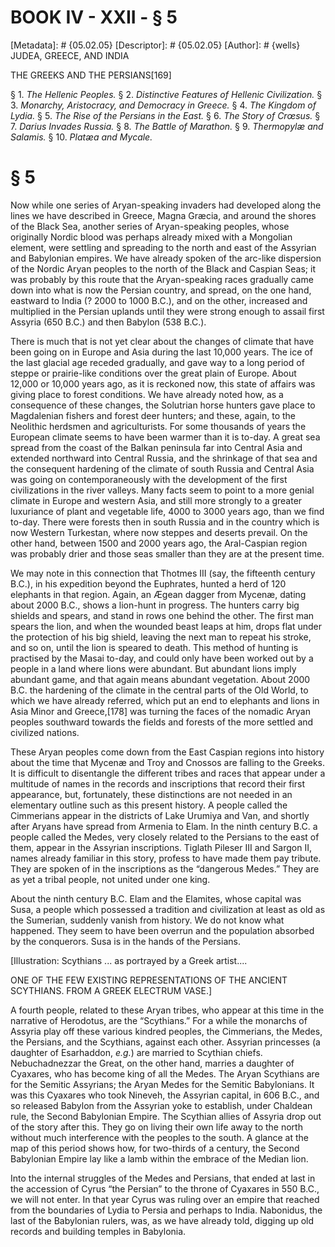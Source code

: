 # BOOK IV - XXII - § 5
[Metadata]: # {05.02.05}
[Descriptor]: # {05.02.05}
[Author]: # {wells}
JUDEA, GREECE, AND INDIA

THE GREEKS AND THE PERSIANS[169]

§ 1. _The Hellenic Peoples._ § 2. _Distinctive Features of Hellenic
Civilization._ § 3. _Monarchy, Aristocracy, and Democracy in Greece._ § 4. _The
Kingdom of Lydia._ § 5. _The Rise of the Persians in the East._ § 6. _The Story
of Crœsus._ § 7. _Darius Invades Russia._ § 8. _The Battle of Marathon._ § 9.
_Thermopylæ and Salamis._ § 10. _Platæa and Mycale._

# § 5
Now while one series of Aryan-speaking invaders had developed along the lines
we have described in Greece, Magna Græcia, and around the shores of the Black
Sea, another series of Aryan-speaking peoples, whose originally Nordic blood
was perhaps already mixed with a Mongolian element, were settling and spreading
to the north and east of the Assyrian and Babylonian empires. We have already
spoken of the arc-like dispersion of the Nordic Aryan peoples to the north of
the Black and Caspian Seas; it was probably by this route that the
Aryan-speaking races gradually came down into what is now the Persian country,
and spread, on the one hand, eastward to India (? 2000 to 1000 B.C.), and on
the other, increased and multiplied in the Persian uplands until they were
strong enough to assail first Assyria (650 B.C.) and then Babylon (538 B.C.).

There is much that is not yet clear about the changes of climate that have been
going on in Europe and Asia during the last 10,000 years. The ice of the last
glacial age receded gradually, and gave way to a long period of steppe or
prairie-like conditions over the great plain of Europe. About 12,000 or 10,000
years ago, as it is reckoned now, this state of affairs was giving place to
forest conditions. We have already noted how, as a consequence of these
changes, the Solutrian horse hunters gave place to Magdalenian fishers and
forest deer hunters; and these, again, to the Neolithic herdsmen and
agriculturists. For some thousands of years the European climate seems to have
been warmer than it is to-day. A great sea spread from the coast of the Balkan
peninsula far into Central Asia and extended northward into Central Russia, and
the shrinkage of that sea and the consequent hardening of the climate of south
Russia and Central Asia was going on contemporaneously with the development of
the first civilizations in the river valleys. Many facts seem to point to a
more genial climate in Europe and western Asia, and still more strongly to a
greater luxuriance of plant and vegetable life, 4000 to 3000 years ago, than we
find to-day. There were forests then in south Russia and in the country which
is now Western Turkestan, where now steppes and deserts prevail. On the other
hand, between 1500 and 2000 years ago, the Aral-Caspian region was probably
drier and those seas smaller than they are at the present time.

We may note in this connection that Thotmes III (say, the fifteenth century
B.C.), in his expedition beyond the Euphrates, hunted a herd of 120 elephants
in that region. Again, an Ægean dagger from Mycenæ, dating about 2000 B.C.,
shows a lion-hunt in progress. The hunters carry big shields and spears, and
stand in rows one behind the other. The first man spears the lion, and when the
wounded beast leaps at him, drops flat under the protection of his big shield,
leaving the next man to repeat his stroke, and so on, until the lion is speared
to death. This method of hunting is practised by the Masai to-day, and could
only have been worked out by a people in a land where lions were abundant. But
abundant lions imply abundant game, and that again means abundant vegetation.
About 2000 B.C. the hardening of the climate in the central parts of the Old
World, to which we have already referred, which put an end to elephants and
lions in Asia Minor and Greece,[178] was turning the faces of the nomadic Aryan
peoples southward towards the fields and forests of the more settled and
civilized nations.

These Aryan peoples come down from the East Caspian regions into history about
the time that Mycenæ and Troy and Cnossos are falling to the Greeks. It is
difficult to disentangle the different tribes and races that appear under a
multitude of names in the records and inscriptions that record their first
appearance, but, fortunately, these distinctions are not needed in an
elementary outline such as this present history. A people called the Cimmerians
appear in the districts of Lake Urumiya and Van, and shortly after Aryans have
spread from Armenia to Elam. In the ninth century B.C. a people called the
Medes, very closely related to the Persians to the east of them, appear in the
Assyrian inscriptions. Tiglath Pileser III and Sargon II, names already
familiar in this story, profess to have made them pay tribute. They are spoken
of in the inscriptions as the “dangerous Medes.” They are as yet a tribal
people, not united under one king.

About the ninth century B.C. Elam and the Elamites, whose capital was Susa, a
people which possessed a tradition and civilization at least as old as the
Sumerian, suddenly vanish from history. We do not know what happened. They seem
to have been overrun and the population absorbed by the conquerors. Susa is in
the hands of the Persians.

[Illustration: Scythians ... as portrayed by a Greek artist....

ONE OF THE FEW EXISTING REPRESENTATIONS OF THE ANCIENT SCYTHIANS. FROM A GREEK
ELECTRUM VASE.]

A fourth people, related to these Aryan tribes, who appear at this time in the
narrative of Herodotus, are the “Scythians.” For a while the monarchs of
Assyria play off these various kindred peoples, the Cimmerians, the Medes, the
Persians, and the Scythians, against each other. Assyrian princesses (a
daughter of Esarhaddon, _e.g._) are married to Scythian chiefs. Nebuchadnezzar
the Great, on the other hand, marries a daughter of Cyaxares, who has become
king of all the Medes. The Aryan Scythians are for the Semitic Assyrians; the
Aryan Medes for the Semitic Babylonians. It was this Cyaxares who took Nineveh,
the Assyrian capital, in 606 B.C., and so released Babylon from the Assyrian
yoke to establish, under Chaldean rule, the Second Babylonian Empire. The
Scythian allies of Assyria drop out of the story after this. They go on living
their own life away to the north without much interference with the peoples to
the south. A glance at the map of this period shows how, for two-thirds of a
century, the Second Babylonian Empire lay like a lamb within the embrace of the
Median lion.

Into the internal struggles of the Medes and Persians, that ended at last in
the accession of Cyrus “the Persian” to the throne of Cyaxares in 550 B.C., we
will not enter. In that year Cyrus was ruling over an empire that reached from
the boundaries of Lydia to Persia and perhaps to India. Nabonidus, the last of
the Babylonian rulers, was, as we have already told, digging up old records and
building temples in Babylonia.

